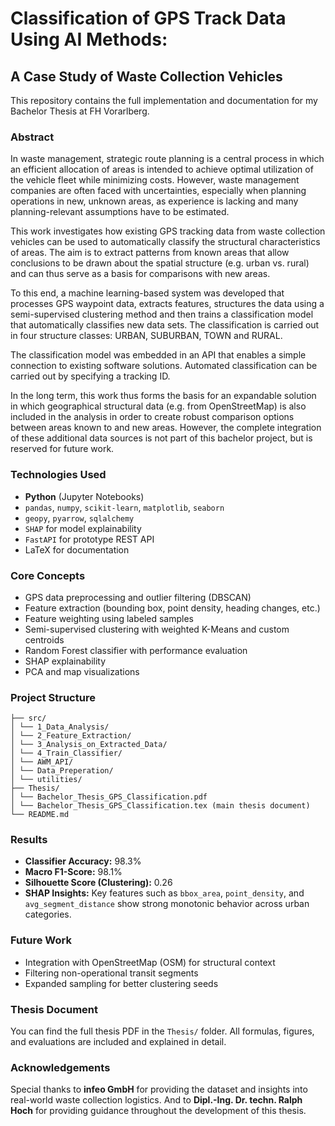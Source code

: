 # Classification of GPS Track Data Using AI Methods:

## A Case Study of Waste Collection Vehicles

This repository contains the full implementation and documentation for my Bachelor Thesis at FH Vorarlberg.

### Abstract

In waste management, strategic route planning is a central
process in which an efficient allocation of areas is intended to achieve
optimal
utilization of the vehicle fleet while minimizing costs. However, waste
management companies are often faced with uncertainties, especially when
planning operations in new, unknown areas, as
experience is lacking and many planning-relevant assumptions have to be
estimated.

This work investigates how existing GPS tracking data from
waste collection vehicles can be used to automatically classify the structural
characteristics of
areas. The aim is to extract
patterns from known areas that allow conclusions to be drawn about the spatial
structure (e.g.
urban vs. rural) and can thus serve as a basis for comparisons with new
areas.

To this end, a machine learning-based system was developed that processes
GPS waypoint data, extracts features, structures the data using a
semi-supervised clustering method and then trains a
classification model that automatically classifies new data sets. The
classification is carried out in four structure classes: URBAN,
SUBURBAN, TOWN and RURAL.

The classification model was embedded in an API that enables a simple
connection to existing software solutions. Automated classification can be
carried out by specifying a
tracking ID.

In the long term, this work thus forms the basis for an expandable
solution in which geographical structural data (e.g. from OpenStreetMap) is
also included in
the analysis in order to create robust comparison options between areas known
to
and new areas. However, the complete integration of these
additional data sources is not part of this bachelor project,
but is reserved for future work.

### Technologies Used

- **Python** (Jupyter Notebooks)
- `pandas`, `numpy`, `scikit-learn`, `matplotlib`, `seaborn`
- `geopy`, `pyarrow`, `sqlalchemy`
- `SHAP` for model explainability
- `FastAPI` for prototype REST API
- LaTeX for documentation

### Core Concepts

- GPS data preprocessing and outlier filtering (DBSCAN)
- Feature extraction (bounding box, point density, heading changes, etc.)
- Feature weighting using labeled samples
- Semi-supervised clustering with weighted K-Means and custom centroids
- Random Forest classifier with performance evaluation
- SHAP explainability
- PCA and map visualizations

### Project Structure

```
├── src/
│ └── 1_Data_Analysis/
│ └── 2_Feature_Extraction/
│ └── 3_Analysis_on_Extracted_Data/
│ └── 4_Train_Classifier/
│ └── AWM_API/
│ └── Data_Preperation/
│ └── utilities/
├── Thesis/
│ └── Bachelor_Thesis_GPS_Classification.pdf
│ └── Bachelor_Thesis_GPS_Classification.tex (main thesis document)
└── README.md
```

### Results

- **Classifier Accuracy:** 98.3%
- **Macro F1-Score:** 98.1%
- **Silhouette Score (Clustering):** 0.26
- **SHAP Insights:** Key features such as `bbox_area`, `point_density`, and `avg_segment_distance` show strong monotonic behavior across urban categories.

### Future Work

- Integration with OpenStreetMap (OSM) for structural context
- Filtering non-operational transit segments
- Expanded sampling for better clustering seeds

### Thesis Document

You can find the full thesis PDF in the `Thesis/` folder. All formulas, figures, and evaluations are included and explained in detail.

### Acknowledgements

Special thanks to **infeo GmbH** for providing the dataset and insights into real-world waste collection logistics.
And to **Dipl.-Ing. Dr. techn. Ralph Hoch** for providing guidance throughout the development of this thesis.
